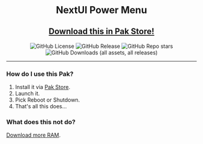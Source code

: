 <div align="center">

<h1 style="font-size: 25px;">
    NextUI Power Menu
</h1>

## [Download this in Pak Store!](https://github.com/UncleJunVIP/nextui-pak-store)

![GitHub License](https://img.shields.io/github/license/UncleJunVip/nextui-s3-save-sync?style=for-the-badge)
![GitHub Release](https://img.shields.io/github/v/release/UncleJunVIP/nextui-s3-save-sync?sort=semver&style=for-the-badge)
![GitHub Repo stars](https://img.shields.io/github/stars/UncleJunVip/nextui-s3-save-sync?style=for-the-badge)
![GitHub Downloads (all assets, all releases)](https://img.shields.io/github/downloads/UncleJunVIP/nextui-s3-save-sync/total?style=for-the-badge&label=Total%20Downloads)


</div>

---

### How do I use this Pak?

1. Install it via [Pak Store](https://github.com/UncleJunVIP/nextui-pak-store).
2. Launch it.
3. Pick Reboot or Shutdown.
4. That's all this does...

### What does this not do?

[Download more RAM](http://www.downloadmoreram.com).
